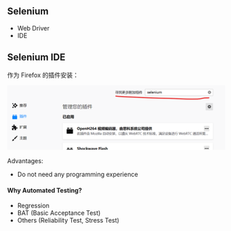 ## Selenium

+ Web Driver
+ IDE

## Selenium IDE

作为 Firefox 的插件安装：

![selenium  OpenH264  Mozilla ĂÎiQGiž-GWebRTCEFfr*...  Shockwave Flash ](clip_image001.png)



Advantages:

+ Do not need any programming experience



#### Why Automated Testing?

+ Regression
+ BAT (Basic Acceptance Test)
+ Others (Reliability Test, Stress Test)
